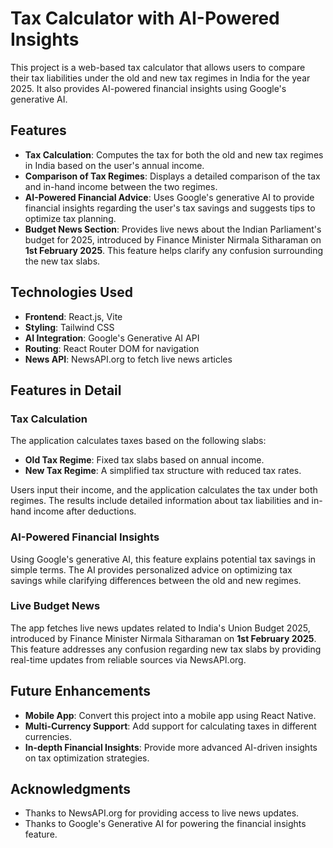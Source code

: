 
# Tax Calculator with AI-Powered Insights

This project is a web-based tax calculator that allows users to compare their tax liabilities under the old and new tax regimes in India for the year 2025. It also provides AI-powered financial insights using Google's generative AI.

## Features

- **Tax Calculation**: Computes the tax for both the old and new tax regimes in India based on the user's annual income.
- **Comparison of Tax Regimes**: Displays a detailed comparison of the tax and in-hand income between the two regimes.
- **AI-Powered Financial Advice**: Uses Google's generative AI to provide financial insights regarding the user's tax savings and suggests tips to optimize tax planning.
- **Budget News Section**: Provides live news about the Indian Parliament's budget for 2025, introduced by Finance Minister Nirmala Sitharaman on **1st February 2025**. This feature helps clarify any confusion surrounding the new tax slabs.

## Technologies Used

- **Frontend**: React.js, Vite
- **Styling**: Tailwind CSS
- **AI Integration**: Google's Generative AI API
- **Routing**: React Router DOM for navigation
- **News API**: NewsAPI.org to fetch live news articles

## Features in Detail

### Tax Calculation
The application calculates taxes based on the following slabs:

- **Old Tax Regime**: Fixed tax slabs based on annual income.
- **New Tax Regime**: A simplified tax structure with reduced tax rates.

Users input their income, and the application calculates the tax under both regimes. The results include detailed information about tax liabilities and in-hand income after deductions.

### AI-Powered Financial Insights
Using Google's generative AI, this feature explains potential tax savings in simple terms. The AI provides personalized advice on optimizing tax savings while clarifying differences between the old and new regimes.

### Live Budget News
The app fetches live news updates related to India's Union Budget 2025, introduced by Finance Minister Nirmala Sitharaman on **1st February 2025**. This feature addresses any confusion regarding new tax slabs by providing real-time updates from reliable sources via NewsAPI.org.

## Future Enhancements

- **Mobile App**: Convert this project into a mobile app using React Native.
- **Multi-Currency Support**: Add support for calculating taxes in different currencies.
- **In-depth Financial Insights**: Provide more advanced AI-driven insights on tax optimization strategies.

## Acknowledgments

- Thanks to NewsAPI.org for providing access to live news updates.
- Thanks to Google's Generative AI for powering the financial insights feature.
